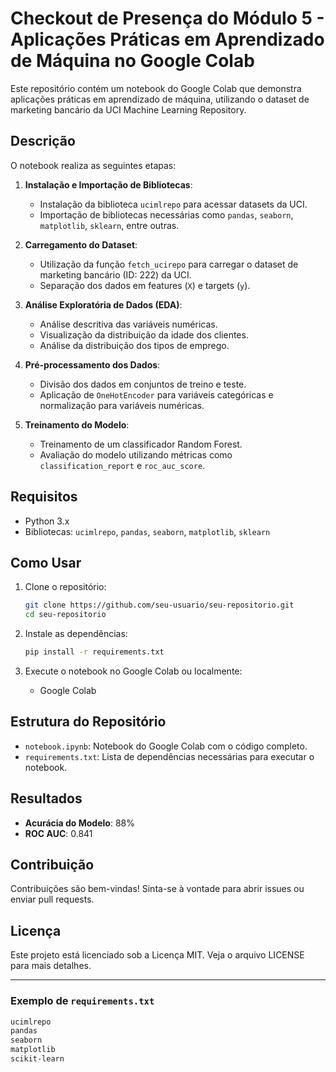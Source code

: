 
# Checkout de Presença do Módulo 5 - Aplicações Práticas em Aprendizado de Máquina no Google Colab

Este repositório contém um notebook do Google Colab que demonstra aplicações práticas em aprendizado de máquina, utilizando o dataset de marketing bancário da UCI Machine Learning Repository.

## Descrição

O notebook realiza as seguintes etapas:

1. **Instalação e Importação de Bibliotecas**:
   - Instalação da biblioteca `ucimlrepo` para acessar datasets da UCI.
   - Importação de bibliotecas necessárias como `pandas`, `seaborn`, `matplotlib`, `sklearn`, entre outras.

2. **Carregamento do Dataset**:
   - Utilização da função `fetch_ucirepo` para carregar o dataset de marketing bancário (ID: 222) da UCI.
   - Separação dos dados em features (`X`) e targets (`y`).

3. **Análise Exploratória de Dados (EDA)**:
   - Análise descritiva das variáveis numéricas.
   - Visualização da distribuição da idade dos clientes.
   - Análise da distribuição dos tipos de emprego.

4. **Pré-processamento dos Dados**:
   - Divisão dos dados em conjuntos de treino e teste.
   - Aplicação de `OneHotEncoder` para variáveis categóricas e normalização para variáveis numéricas.

5. **Treinamento do Modelo**:
   - Treinamento de um classificador Random Forest.
   - Avaliação do modelo utilizando métricas como `classification_report` e `roc_auc_score`.

## Requisitos

- Python 3.x
- Bibliotecas: `ucimlrepo`, `pandas`, `seaborn`, `matplotlib`, `sklearn`

## Como Usar

1. Clone o repositório:
   ```bash
   git clone https://github.com/seu-usuario/seu-repositorio.git
   cd seu-repositorio
   ```

2. Instale as dependências:
   ```bash
   pip install -r requirements.txt
   ```

3. Execute o notebook no Google Colab ou localmente:
   - Google Colab

## Estrutura do Repositório

- `notebook.ipynb`: Notebook do Google Colab com o código completo.
- `requirements.txt`: Lista de dependências necessárias para executar o notebook.

## Resultados

- **Acurácia do Modelo**: 88%
- **ROC AUC**: 0.841

## Contribuição

Contribuições são bem-vindas! Sinta-se à vontade para abrir issues ou enviar pull requests.

## Licença

Este projeto está licenciado sob a Licença MIT. Veja o arquivo LICENSE para mais detalhes.

---

### Exemplo de `requirements.txt`

```txt
ucimlrepo
pandas
seaborn
matplotlib
scikit-learn
```
